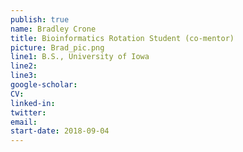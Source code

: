 ```yaml
---
publish: true
name: Bradley Crone
title: Bioinformatics Rotation Student (co-mentor)
picture: Brad_pic.png
line1: B.S., University of Iowa
line2: 
line3: 
google-scholar: 
CV:
linked-in: 
twitter:
email:
start-date: 2018-09-04
---
```

